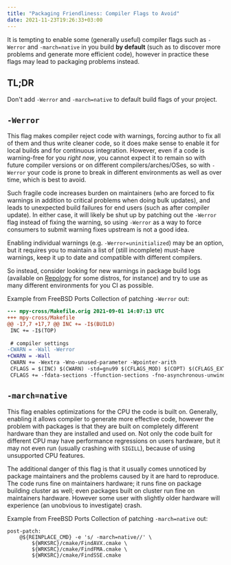 ```yaml
---
title: "Packaging Friendliness: Compiler Flags to Avoid"
date: 2021-11-23T19:26:33+03:00
---
```


It is tempting to enable some (generally useful) compiler flags
such as `-Werror` and `-march=native` in you build **by default**
(such as to discover more problems and generate more efficient
code), however in practice these flags may lead to packaging problems
instead.

<!--more-->

## TL;DR

Don't add `-Werror` and `-march=native` to default build flags of
your project.

## `-Werror`

This flag makes compiler reject code with warnings, forcing author to
fix all of them and thus write cleaner code, so it does make sense
to enable it for local builds and for continuous integration. However,
even if a code is warning-free for you *right now*, you cannot expect
it to remain so with future compiler versions or on different
compilers/arches/OSes, so with `-Werror` your code is prone to break
in different environments as well as over time, which is best to avoid.

Such fragile code increases burden on maintainers (who are forced
to fix warnings in addition to critical problems when doing bulk
updates), and leads to unexpected build failures for end users (such
as after compiler update). In either case, it will likely be shut
up by patching out the `-Werror` flag instead of fixing the warning,
so using `-Werror` as a way to force consumers to submit warning
fixes upstream is not a good idea.

Enabling individual warnings (e.g. `-Werror=uninitialized`) may be
an option, but it requires you to maintain a list of (still incomplete)
must-have warnings, keep it up to date and compatible with different
compilers.

So instead, consider looking for new warnings in package build logs
(available on [Repology](https://repology.org/) for some distros,
for instance) and try to use as many different environments for you
CI as possible.

Example from FreeBSD Ports Collection of patching `-Werror` out:

```patch
--- mpy-cross/Makefile.orig	2021-09-01 14:07:13 UTC
+++ mpy-cross/Makefile
@@ -17,7 +17,7 @@ INC += -I$(BUILD)
 INC += -I$(TOP)
 
 # compiler settings
-CWARN = -Wall -Werror
+CWARN = -Wall
 CWARN += -Wextra -Wno-unused-parameter -Wpointer-arith
 CFLAGS = $(INC) $(CWARN) -std=gnu99 $(CFLAGS_MOD) $(COPT) $(CFLAGS_EXTRA)
 CFLAGS += -fdata-sections -ffunction-sections -fno-asynchronous-unwind-tables
```

## `-march=native`

This flag enables optimizations for the CPU the code is built on.
Generally, enabling it allows compiler to generate more effective
code, however the problem with packages is that they are built on
completely different hardware than they are installed and used on.
Not only the code built for different CPU may have performance
regressions on users hardware, but it may not even run (usually
crashing with `SIGILL`), because of using unsupported CPU features.

The additional danger of this flag is that it usually comes unnoticed
by package maintainers and the problems caused by it are hard to
reproduce.  The code runs fine on maintainers hardware; it runs
fine on package building cluster as well; even packages built on
cluster run fine on maintainers hardware. However some user with
slightly older hardware will experience (an unobvious to investigate)
crash.

Example from FreeBSD Ports Collection of patching `-march=native` out:

```make
post-patch:
	@${REINPLACE_CMD} -e 's/ -march=native//' \
		${WRKSRC}/cmake/FindAVX.cmake \
		${WRKSRC}/cmake/FindFMA.cmake \
		${WRKSRC}/cmake/FindSSE.cmake
```
